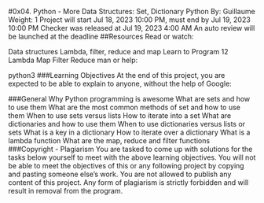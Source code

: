 #0x04. Python - More Data Structures: Set, Dictionary
Python
 By: Guillaume
 Weight: 1
 Project will start Jul 18, 2023 10:00 PM, must end by Jul 19, 2023 10:00 PM
 Checker was released at Jul 19, 2023 4:00 AM
 An auto review will be launched at the deadline
##Resources
Read or watch:

Data structures
Lambda, filter, reduce and map
Learn to Program 12 Lambda Map Filter Reduce
man or help:

python3
###Learning Objectives
At the end of this project, you are expected to be able to explain to anyone, without the help of Google:

###General
Why Python programming is awesome
What are sets and how to use them
What are the most common methods of set and how to use them
When to use sets versus lists
How to iterate into a set
What are dictionaries and how to use them
When to use dictionaries versus lists or sets
What is a key in a dictionary
How to iterate over a dictionary
What is a lambda function
What are the map, reduce and filter functions
###Copyright - Plagiarism
You are tasked to come up with solutions for the tasks below yourself to meet with the above learning objectives.
You will not be able to meet the objectives of this or any following project by copying and pasting someone else’s work.
You are not allowed to publish any content of this project.
Any form of plagiarism is strictly forbidden and will result in removal from the program.
